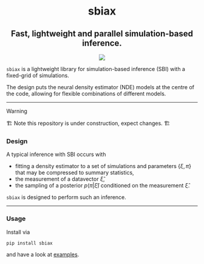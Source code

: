 <h1 align='center'>sbiax</h1>
<h2 align='center'>Fast, lightweight and parallel simulation-based inference.</h2>

<p align="center">
  <img style="max-width: 128px; max-height: 128px" src="https://github.com/homerjed/sbipdf/blob/main/assets/cover.png" />
</p>

`sbiax` is a lightweight library for simulation-based inference (SBI) with a fixed-grid of simulations. 

The design puts the neural density estimator (NDE) models at the centre of the code, allowing for flexible combinations of different models. 

-----

> [!WARNING]
> :building_construction: Note this repository is under construction, expect changes. :building_construction:

### Design

A typical inference with SBI occurs with  

* fitting a density estimator to a set of simulations and parameters $\{\xi, \pi\}$ that may be compressed to summary statistics,
* the measurement of a datavector $\hat{\xi}$,
* the sampling of a posterior $p(\pi|\hat{\xi})$ conditioned on the measurement $\hat{\xi}$.

`sbiax` is designed to perform such an inference. 

<!-- #### a) Configuration

An inference is defined by a `config` file. This is a dictionary that includes

* the architecture(s) of the NDEs,
* how to train these models,
* how to sample these models (e.g. MCMC, ...),
* where to save models, posteriors and figures,
* and generally any other information for your experiments.

NDEs are grouped in an ensemble that defines its own ensemble-likelihood function given an observation.

#### b) Density estimation

A posterior or likelihood is derived from a set of simulations and parameters by fitting a generative model with some loss - this may be a diffusion model or a normalising flow. 

`sbiax` is designed to be centred around these algorithms and to adopt the latest innovations from the machine learning literature.

#### c) Compression 

Density estimation is one of the oldest problems in machine learning. To avoid the difficulties of fitting high-dimensional models to data it is common to compress the data. 

`sbiax` gives you common compression methods that use linear methods or neural networks.  -->

-----

### Usage

Install via

```pip install sbiax```

and have a look at [examples](https://github.com/homerjed/sbiax/tree/main/examples).